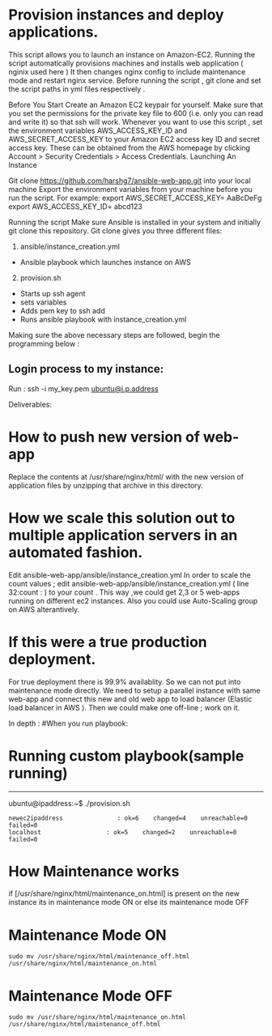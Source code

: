 
# Provision instances and deploy applications.

This script allows you to launch an instance on Amazon-EC2.
Running the script automatically provisions machines and installs web application ( nginix used here )
It then changes nginx config to include maintenance mode and restart nginx service.
Before running the script , git clone and set the script paths in yml files respectively .

Before You Start
Create an Amazon EC2 keypair for yourself. Make sure that you set the permissions for the private key file to 600 (i.e. only you can read and write it) so that ssh will work.
Whenever you want to use this script , set the environment variables AWS_ACCESS_KEY_ID and AWS_SECRET_ACCESS_KEY to your Amazon EC2 access key ID and secret access key. These can be obtained from the AWS homepage by clicking Account > Security Credentials > Access Credentials.
Launching An Instance

Git clone https://github.com/harshg7/ansible-web-app.git into your local machine
Export the environment variables from your machine before you run the script.
For example:
export AWS_SECRET_ACCESS_KEY= AaBcDeFg
export AWS_ACCESS_KEY_ID= abcd123

Running the script
Make sure Ansible is installed in your system and initially git clone this repository.
Git clone gives you three different files:
1. ansible/instance_creation.yml 
- Ansible playbook which launches instance on AWS
2. provision.sh 
- Starts up ssh agent
- sets variables
- Adds pem key to ssh add
- Runs ansible playbook with instance_creation.yml

Making sure the above necessary steps are followed, begin the programming below :

Login process to my instance:
-----------------------
Run : 
ssh -i my_key.pem ubuntu@i.p.address

Deliverables:
# How to push new version of web-app
Replace the contents at /usr/share/nginx/html/ with the new version of application files by unzipping that archive in this directory.

# How we scale this solution out to multiple application servers in an automated fashion.
Edit ansible-web-app/ansible/instance_creation.yml
In order to scale the count values ; edit ansible-web-app/ansible/instance_creation.yml ( line 32:count : ) to your count .
This way ,we could get 2,3 or 5 web-apps running on different ec2 instances. 
Also you could use Auto-Scaling group on AWS alterantively.

# If this were a true production deployment.
For true deployment there is 99.9% availablity. So we can not put into maintenance mode directly. 
We need to setup a parallel instance with same web-app and connect this new and old web app to load balancer (Elastic load balancer in AWS ).
Then we could make one off-line ; work on it.

In depth :
#When you run playbook:
# Running custom playbook(sample running)
------------------------
ubuntu@ipaddress:~$ ./provision.sh
```
newec2ipaddress               : ok=6    changed=4    unreachable=0    failed=0
localhost                  : ok=5    changed=2    unreachable=0    failed=0
```
# How Maintenance works
if [/usr/share/nginx/html/maintenance_on.html] is present on the new instance its in maintenance mode ON
or else its maintenance mode OFF

# Maintenance Mode ON
```
sudo mv /usr/share/nginx/html/maintenance_off.html /usr/share/nginx/html/maintenance_on.html
```
# Maintenance Mode OFF
```
sudo mv /usr/share/nginx/html/maintenance_on.html /usr/share/nginx/html/maintenance_off.html
```
